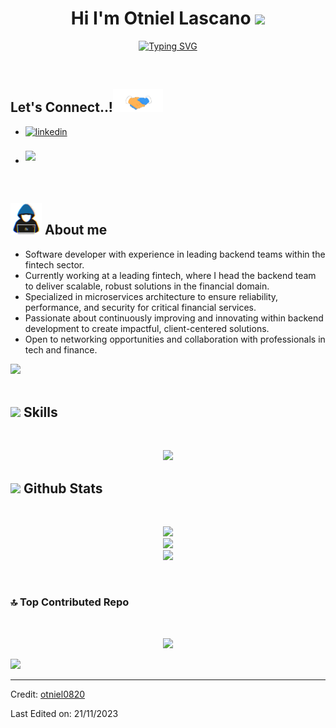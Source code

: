 <h1 align="center"><b>Hi I'm Otniel Lascano  </b><img src="https://media.giphy.com/media/hvRJCLFzcasrR4ia7z/giphy.gif" width="35"></h1>

<p align="center">
  <a href="https://git.io/typing-svg"><img src="https://readme-typing-svg.demolab.com?font=Anton+Code&weight=700&size=30&pause=1000&color=0071FF&background=FFFFFF00&center=true&vCenter=true&random=false&width=435&lines=Software+Developer;In+constant+learning;Competitive+programmer" alt="Typing SVG" /></a>
</p>

<br>

## <b> Let's Connect..!</b><img src="https://github.com/0xAbdulKhalid/0xAbdulKhalid/raw/main/assets/mdImages/handshake.gif" width ="80">

<div align='left'>

<ul>

<li>
<a href="https://www.linkedin.com/in/otniel-lascano-b8407a279/" target="_blank">
<img src="https://img.shields.io/badge/linkedin:  Otniel Lascano-%2300acee.svg?color=405DE6&style=for-the-badge&logo=linkedin&logoColor=white" alt=linkedin style="margin-bottom: 5px;"/>
</a>
</li>

<br>

<li>
<a href="mailto:otniel.lascano.dev@gmail.com" target="_blank">
<img src="https://img.shields.io/badge/gmail:  Otniel Lascano-%23EA4335.svg?style=for-the-badge&logo=gmail&logoColor=white" t=mail style="margin-bottom: 5px;" />
</a>
</li>
	
</ul>
</div>

<br>

## <picture><img src = "https://github.com/0xAbdulKhalid/0xAbdulKhalid/raw/main/assets/mdImages/about_me.gif" width = 50px></picture> **About me**
- Software developer with experience in leading backend teams within the fintech sector.
- Currently working at a leading fintech, where I head the backend team to deliver scalable, robust solutions in the financial domain.
- Specialized in microservices architecture to ensure reliability, performance, and security for critical financial services.
- Passionate about continuously improving and innovating within backend development to create impactful, client-centered solutions.
- Open to networking opportunities and collaboration with professionals in tech and finance.


<img src="https://user-images.githubusercontent.com/73097560/115834477-dbab4500-a447-11eb-908a-139a6edaec5c.gif"><br><br>

## <img src="https://media2.giphy.com/media/QssGEmpkyEOhBCb7e1/giphy.gif?cid=ecf05e47a0n3gi1bfqntqmob8g9aid1oyj2wr3ds3mg700bl&rid=giphy.gif" width ="25"><b> Skills</b>
<br>

<p align="center">
  <a href="https://skillicons.dev">
    <img src="https://skillicons.dev/icons?i=git,aws,bootstrap,html,css,discord,express,figma,firebase,github,js,md,materialui,mongodb,mysql,nextjs,nodejs,postman,powershell,regex,stackoverflow,py,react,tailwind,vercel,netlify,ts,vscode&perline=14" />
  </a>
</p>


## <img src="https://media.giphy.com/media/iY8CRBdQXODJSCERIr/giphy.gif" width="35"><b> Github Stats </b>
<br>

<div align='center'>
  
![](https://github-readme-stats.vercel.app/api/top-langs/?username=otniel0820&theme=dark&hide_border=false&include_all_commits=false&count_private=false&layout=compact)<br/>
![](https://github-readme-stats.vercel.app/api?username=otniel0820&theme=dark&hide_border=false&include_all_commits=false&count_private=false)<br/>
![](https://github-readme-streak-stats.herokuapp.com/?user=otniel0820&theme=dark&hide_border=false)<br/>
</div>

<br>

### 🔝 Top Contributed Repo
<br>

<div align='center'>
 
![](https://github-contributor-stats.vercel.app/api?username=otniel0820&limit=5&theme=dark&combine_all_yearly_contributions=true)
</div>

<img src="https://user-images.githubusercontent.com/73097560/115834477-dbab4500-a447-11eb-908a-139a6edaec5c.gif">

-----------

Credit: [otniel0820](https://github.com/otniel0820)

Last Edited on: 21/11/2023
  



  

